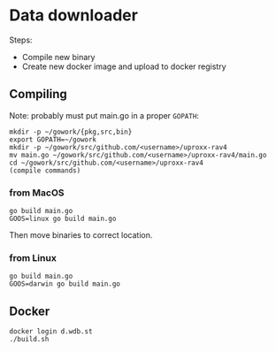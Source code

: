 # Data downloader

Steps:
- Compile new binary
- Create new docker image and upload to docker registry

## Compiling
Note: probably must put main.go in a proper `GOPATH`: 

```
mkdir -p ~/gowork/{pkg,src,bin} 
export GOPATH=~/gowork
mkdir -p ~/gowork/src/github.com/<username>/uproxx-rav4
mv main.go ~/gowork/src/github.com/<username>/uproxx-rav4/main.go
cd ~/gowork/src/github.com/<username>/uproxx-rav4
(compile commands)
```

### from MacOS
```
go build main.go
GOOS=linux go build main.go
```
Then move binaries to correct location.

### from Linux
```
go build main.go
GOOS=darwin go build main.go
```

## Docker

```
docker login d.wdb.st
./build.sh
```